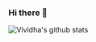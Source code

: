 ### Hi there 👋

<!--
**V2dha/V2dha** is a ✨ _special_ ✨ repository because its `README.md` (this file) appears on your GitHub profile.

Here are some ideas to get you started:

- 🔭 I’m currently working on ...
- 🌱 I’m currently learning ...
- 👯 I’m looking to collaborate on ...
- 🤔 I’m looking for help with ...
- 💬 Ask me about ...
- 📫 How to reach me: ...
- 😄 Pronouns: ...
- ⚡ Fun fact: ...
-->

![Vividha's github stats](https://github-readme-stats.vercel.app/api?username=V2dha&show_icons=true&title_color=fff&icon_color=018eff&text_color=ECECEC&bg_color=8A2BE2)

